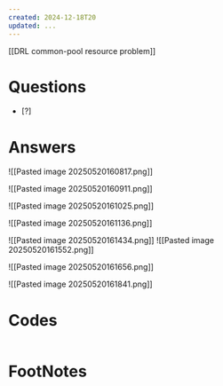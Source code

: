 ```yaml
---
created: 2024-12-18T20
updated: ...
---
```

[[DRL common-pool resource problem]]

# Questions

- [?] 


# Answers
![[Pasted image 20250520160817.png]]

![[Pasted image 20250520160911.png]]

![[Pasted image 20250520161025.png]]


![[Pasted image 20250520161136.png]]

![[Pasted image 20250520161434.png]]
![[Pasted image 20250520161552.png]]


![[Pasted image 20250520161656.png]]


![[Pasted image 20250520161841.png]]











# Codes

```python

```


# FootNotes
